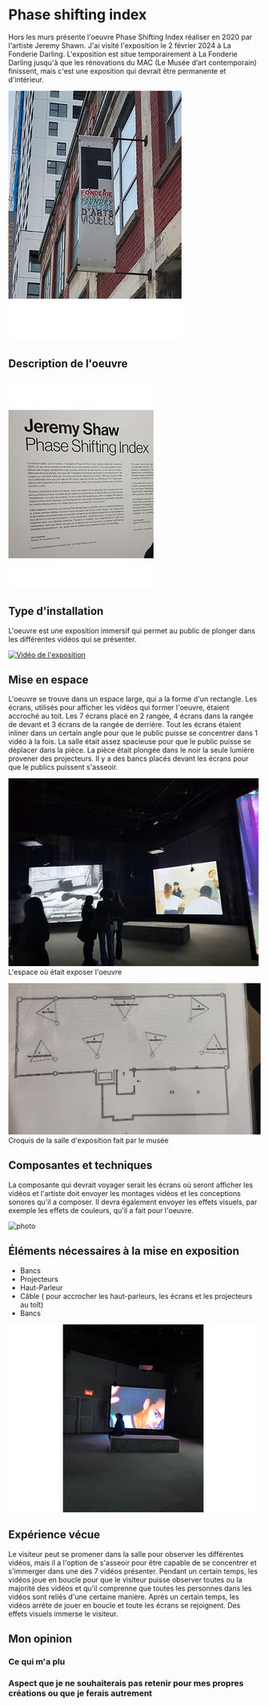 # Phase shifting index
Hors les murs présente l'oeuvre Phase Shifting Index réaliser en 2020 par l'artiste Jeremy Shawn. J'ai visité l'exposition le 2 février 2024 à La Fonderie Darling. L'exposition est situe temporairement à La Fonderie Darling jusqu'à que les rénovations du MAC (Le Musée d’art contemporain) finissent, mais c'est une exposition qui devrait être permanente et d'intérieur.

![photo](affiche.png)
## Description de l'oeuvre


![photo](description.png)
## Type d'installation
L'oeuvre est une exposition immersif qui permet au public de plonger dans les différentes vidéos qui se présenter.

[![Vidéo de l'exposition](media/exposition.png)](https://youtube.com/shorts/NE09GGckmJ8)
## Mise en espace
L'oeuvre se trouve dans un espace large, qui a la forme d'un rectangle. Les écrans, utilisés pour afficher les vidéos qui former l'oeuvre, étaient accroché au toit. Les 7 écrans placé en 2 rangée, 4 écrans dans la rangée de devant et 3 écrans de la rangée de derrière. Tout les écrans étaient inliner dans un certain angle pour que le public puisse se concentrer dans 1 vidéo à la fois. La salle était assez spacieuse pour que le public puisse se déplacer dans la pièce. La pièce était plongée dans le noir la seule lumière provener des projecteurs. Il y a des bancs placés devant les écrans pour que le publics puissent s'asseoir.

![photo](salle.png)
L'espace où était exposer l'oeuvre

![photo](croquis.2.png)
Croquis de la salle d'exposition fait par le musée
## Composantes et techniques
La composante qui devrait voyager serait les écrans où seront afficher les vidéos et l'artiste doit envoyer les montages vidéos et les conceptions sonores qu'il a composer. Il devra également envoyer les effets visuels, par exemple les effets de couleurs, qu'il a fait pour l'oeuvre.


![photo](écran.png)
## Éléments nécessaires à la mise en exposition
- Bancs
- Projecteurs
- Haut-Parleur
- Câble ( pour accrocher les haut-parleurs, les écrans et les projecteurs au toît)
- Bancs

![photo](élément.png)
##  Expérience vécue
Le visiteur peut se promener dans la salle pour observer les différentes vidéos, mais il a l'option de s'asseoir pour être capable de se concentrer et s'immerger dans une des 7 vidéos présenter. Pendant un certain temps, les vidéos joue en boucle pour que le visiteur puisse observer toutes ou la majorité des vidéos et qu'il comprenne que toutes les personnes dans les vidéos sont reliés d'une certaine manière. Après un certain temps, les vidéos arrête de jouer en boucle et toute les écrans se rejoignent. Des effets visuels immerse le visiteur.
## Mon opinion
### Ce qui m'a plu

###  Aspect que je ne souhaiterais pas retenir pour mes propres créations ou que je ferais autrement
